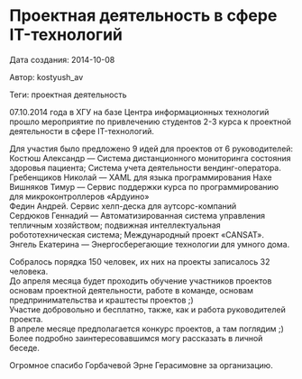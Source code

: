 # Проектная деятельность в сфере IT-технологий

Дата создания: 2014-10-08

Автор: kostyush_av

Теги: проектная деятельность

07.10.2014 года в ХГУ на базе Центра информационных технологий прошло мероприятие по привлечению студентов 2-3 курса к проектной деятельности в сфере IT-технологий.    
  
Для участия было предложено 9 идей для проектов от 6 руководителей:  
Костюш Александр — Система дистанционного мониторинга состояния здоровья пациента; Система учета деятельности вендинг-оператора.  
Гребенщиков Николай — XAML для языка программирования Haxe  
Вишняков Тимур — Сервис поддержки курса по программированию для микроконтроллеров «Ардуино»  
Федин Андрей. Сервис хелп-деска для аутсорс-компаний  
Сердюков Геннадий — Автоматизированная система управления тепличным хозяйством; подвижная интеллектуальная робототехническая система; Международный проект «CANSAT».  
Энгель Екатерина — Энергосберегающие технологии для умного дома.  
  
Собралось порядка 150 человек, их них на проекты записалось 32 человека.  
До апреля месяца будет проходить обучение участников проектов основам проектной деятельности, работе в команде, основам предпринимательства и краштесты проектов ;)  
Участие добровольно и бесплатно, также, как и работа руководителей проекта.  
В апреле месяце предполагается конкурс проектов, а там поглядим ;)  
Более подробно заинтересовавшимся могу рассказать в личной беседе.  
  
Огромное спасибо Горбачевой Эрне Герасимовне за организацию.

